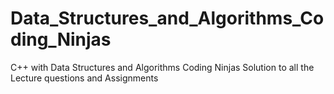 # Data_Structures_and_Algorithms_Coding_Ninjas
C++ with Data Structures and Algorithms Coding Ninjas Solution to all the Lecture questions and Assignments
